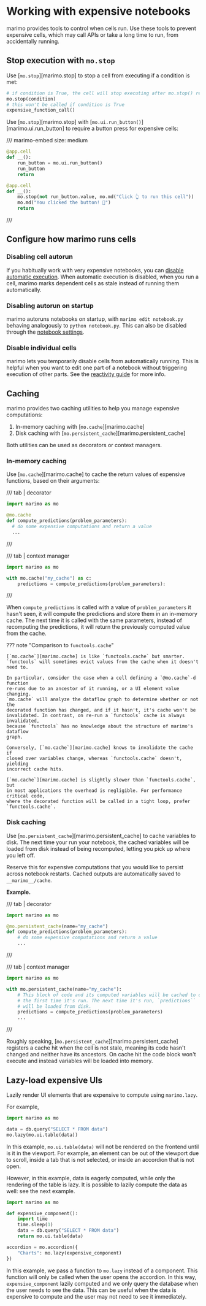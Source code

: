 # Working with expensive notebooks

marimo provides tools to control when cells run. Use these tools to
prevent expensive cells, which may call APIs or take a long time to run, from
accidentally running.

## Stop execution with `mo.stop`

Use [`mo.stop`][marimo.stop] to stop a cell from executing if a condition
is met:

```python
# if condition is True, the cell will stop executing after mo.stop() returns
mo.stop(condition)
# this won't be called if condition is True
expensive_function_call()
```

Use [`mo.stop`][marimo.stop] with
[`mo.ui.run_button()`][marimo.ui.run_button] to require a button press for
expensive cells:

/// marimo-embed
    size: medium

```python
@app.cell
def __():
    run_button = mo.ui.run_button()
    run_button
    return

@app.cell
def __():
    mo.stop(not run_button.value, mo.md("Click 👆 to run this cell"))
    mo.md("You clicked the button! 🎉")
    return
```

///

## Configure how marimo runs cells

### Disabling cell autorun

If you habitually work with very expensive notebooks, you can
[disable automatic
execution](../guides/configuration/runtime_configuration.md#on-cell-change). When
automatic execution is disabled, when you run a cell, marimo
marks dependent cells as stale instead of running them automatically.

### Disabling autorun on startup

marimo autoruns notebooks on startup, with `marimo edit notebook.py` behaving
analogously to `python notebook.py`. This can also be disabled through the
[notebook settings](../guides/configuration/runtime_configuration.md#on-startup).

### Disable individual cells

marimo lets you temporarily disable cells from automatically running. This is
helpful when you want to edit one part of a notebook without triggering
execution of other parts. See the
[reactivity guide](../guides/reactivity.md#disabling-cells) for more info.

## Caching

marimo provides two caching utilities to help you manage expensive computations:

1. In-memory caching with [`mo.cache`][marimo.cache]
2. Disk caching with [`mo.persistent_cache`][marimo.persistent_cache]

Both utilities can be used as decorators or context managers.

### In-memory caching

Use [`mo.cache`][marimo.cache] to cache the return values of
expensive functions, based on their arguments:

/// tab | decorator

```python
import marimo as mo

@mo.cache
def compute_predictions(problem_parameters):
  # do some expensive computations and return a value
  ...
```

///

/// tab | context manager

```python
import marimo as mo

with mo.cache("my_cache") as c:
    predictions = compute_predictions(problem_parameters):
```

///


When `compute_predictions` is called with a value of
`problem_parameters` it hasn't seen, it will compute the predictions and store
them in an in-memory cache. The next time it is called with the same
parameters, instead of recomputing the predictions, it will return the
previously computed value from the cache.

??? note "Comparison to `functools.cache`"

    [`mo.cache`][marimo.cache] is like `functools.cache` but smarter.
    `functools` will sometimes evict values from the cache when it doesn't need to.

    In particular, consider the case when a cell defining a `@mo.cache`-d function
    re-runs due to an ancestor of it running, or a UI element value changing.
    `mo.cache` will analyze the dataflow graph to determine whether or not the
    decorated function has changed, and if it hasn't, it's cache won't be
    invalidated. In contrast, on re-run a `functools` cache is always invalidated,
    because `functools` has no knowledge about the structure of marimo's dataflow
    graph.

    Conversely, [`mo.cache`][marimo.cache] knows to invalidate the cache if
    closed over variables change, whereas `functools.cache` doesn't, yielding
    incorrect cache hits.

    [`mo.cache`][marimo.cache] is slightly slower than `functools.cache`, but
    in most applications the overhead is negligible. For performance critical code,
    where the decorated function will be called in a tight loop, prefer
    `functools.cache`.

### Disk caching

Use [`mo.persistent_cache`][marimo.persistent_cache] to cache variables to
disk. The next time your run your notebook, the cached variables will be loaded
from disk instead of being recomputed, letting you pick up where you left off.

Reserve this for expensive computations that you would like to persist across
notebook restarts. Cached outputs are automatically saved to `__marimo__/cache`.

**Example.**

/// tab | decorator

```python
import marimo as mo

@mo.persistent_cache(name="my_cache")
def compute_predictions(problem_parameters):
    # do some expensive computations and return a value
    ...
```
///


/// tab | context manager

```python
import marimo as mo

with mo.persistent_cache(name="my_cache"):
    # This block of code and its computed variables will be cached to disk
    # the first time it's run. The next time it's run, `predictions``
    # will be loaded from disk.
    predictions = compute_predictions(problem_parameters)
    ...
```

///

Roughly speaking, [`mo.persistent_cache`][marimo.persistent_cache] registers a
cache hit when the cell is not stale, meaning its code hasn't changed and
neither have its ancestors. On cache hit the code block won't execute and
instead variables will be loaded into memory.

## Lazy-load expensive UIs

Lazily render UI elements that are expensive to compute using
`marimo.lazy`.

For example,

```python
import marimo as mo

data = db.query("SELECT * FROM data")
mo.lazy(mo.ui.table(data))
```

In this example, `mo.ui.table(data)` will not be rendered on the frontend until is it in the viewport.
For example, an element can be out of the viewport due to scroll, inside a tab that is not selected, or inside an accordion that is not open.

However, in this example, data is eagerly computed, while only the rendering of the table is lazy. It is possible to lazily compute the data as well: see the next example.

```python
import marimo as mo

def expensive_component():
    import time
    time.sleep(1)
    data = db.query("SELECT * FROM data")
    return mo.ui.table(data)

accordion = mo.accordion({
    "Charts": mo.lazy(expensive_component)
})
```

In this example, we pass a function to `mo.lazy` instead of a component. This
function will only be called when the user opens the accordion. In this way,
`expensive_component` lazily computed and we only query the database when the
user needs to see the data. This can be useful when the data is expensive to
compute and the user may not need to see it immediately.

